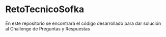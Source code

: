 # RetoTecnicoSofka
En este repositorio se encontrará el código desarrollado para dar solución al Challenge de Preguntas y Respuestas

